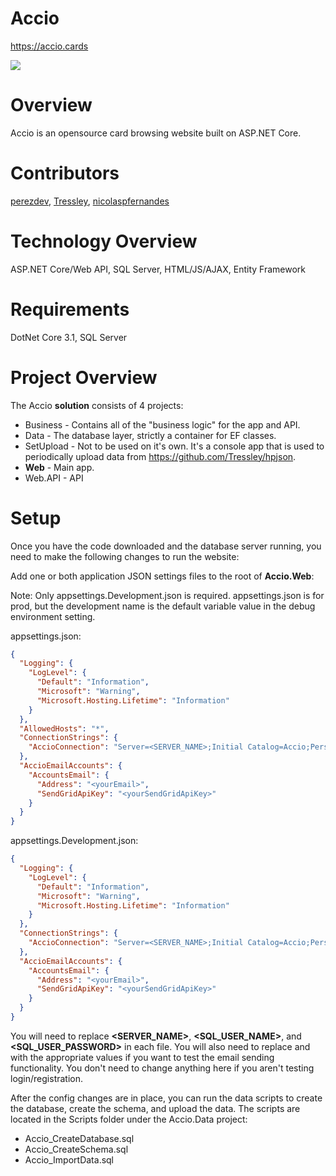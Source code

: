 # Accio

https://accio.cards

![](https://i.imgur.com/JYqfGhD.png)

# Overview

Accio is an opensource card browsing website built on ASP.NET Core.

# Contributors

[perezdev](https://github.com/perezdev), [Tressley](https://github.com/Tressley), [nicolaspfernandes](https://github.com/nicolaspfernandes)

# Technology Overview

ASP.NET Core/Web API, SQL Server, HTML/JS/AJAX, Entity Framework

# Requirements

DotNet Core 3.1, SQL Server

# Project Overview

The Accio **solution** consists of 4 projects:

* Business - Contains all of the "business logic" for the app and API.
* Data - The database layer, strictly a container for EF classes.
* SetUpload - Not to be used on it's own. It's a console app that is used to periodically upload data from https://github.com/Tressley/hpjson.
* **Web** - Main app.
* Web.API - API

# Setup

Once you have the code downloaded and the database server running, you need to make the following changes to run the website:

Add one or both application JSON settings files to the root of **Accio.Web**:

Note: Only appsettings.Development.json is required. appsettings.json is for prod, but the development name is the default variable value in the debug environment setting.

appsettings.json:

```json
{
  "Logging": {
    "LogLevel": {
      "Default": "Information",
      "Microsoft": "Warning",
      "Microsoft.Hosting.Lifetime": "Information"
    }
  },
  "AllowedHosts": "*",
  "ConnectionStrings": {
    "AccioConnection": "Server=<SERVER_NAME>;Initial Catalog=Accio;Persist Security Info=False;User ID=<SQL_USER_NAME>;Password=<SQL_USER_PASSWORD>;MultipleActiveResultSets=False;Encrypt=True;TrustServerCertificate=False;Connection Timeout=30;"
  },
  "AccioEmailAccounts": {
    "AccountsEmail": {
      "Address": "<yourEmail>",
      "SendGridApiKey": "<yourSendGridApiKey>"
    }
  }
}
```

appsettings.Development.json:

````json
{
  "Logging": {
    "LogLevel": {
      "Default": "Information",
      "Microsoft": "Warning",
      "Microsoft.Hosting.Lifetime": "Information"
    }
  },
  "ConnectionStrings": {
    "AccioConnection": "Server=<SERVER_NAME>;Initial Catalog=Accio;Persist Security Info=False;User ID=<SQL_USER_NAME>;Password=<SQL_USER_PASSWORD>;MultipleActiveResultSets=False;Encrypt=True;TrustServerCertificate=False;Connection Timeout=30;"
  },
  "AccioEmailAccounts": {
    "AccountsEmail": {
      "Address": "<yourEmail>",
      "SendGridApiKey": "<yourSendGridApiKey>"
    }
  }
}
````

You will need to replace **<SERVER_NAME>**, **<SQL_USER_NAME>**, and **<SQL_USER_PASSWORD>** in each file. You will also need to replace **<yourEmail>** and **<yourSendGridApiKey>** with the appropriate values if you want to test the email sending functionality. You don't need to change anything here if you aren't testing login/registration.

After the config changes are in place, you can run the data scripts to create the database, create the schema, and upload the data. The scripts are located in the Scripts folder under the Accio.Data project:

* Accio_CreateDatabase.sql
* Accio_CreateSchema.sql
* Accio_ImportData.sql
